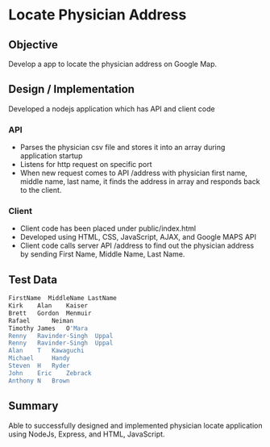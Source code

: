 # Locate Physician Address

## Objective

Develop a app to locate the physician address on Google Map.

## Design / Implementation

Developed a nodejs application which has API and client code

### API 
 - Parses the physician csv file and stores it into an array during application startup
 - Listens for http request on specific port
 - When new request comes to API /address with physician first name, middle name, last name, it finds the address in array and responds back to the client.

### Client
 - Client code has been placed under public/index.html
 - Developed using HTML, CSS, JavaScript, AJAX, and Google MAPS API
 - Client code calls server API /address to find out the physician address by sending First Name, Middle Name, Last Name.

## Test Data
```sh
FirstName  MiddleName LastName
Kirk	Alan	Kaiser
Brett	Gordon	Menmuir
Rafael		Neiman
Timothy	James	O'Mara
Renny	Ravinder-Singh	Uppal
Renny	Ravinder-Singh	Uppal
Alan	T	Kawaguchi
Michael		Handy
Steven	H	Ryder
John	Eric	Zebrack
Anthony	N	Brown
```
 
## Summary
Able to successfully designed and implemented physician locate application using NodeJs, Express, and HTML, JavaScript.
